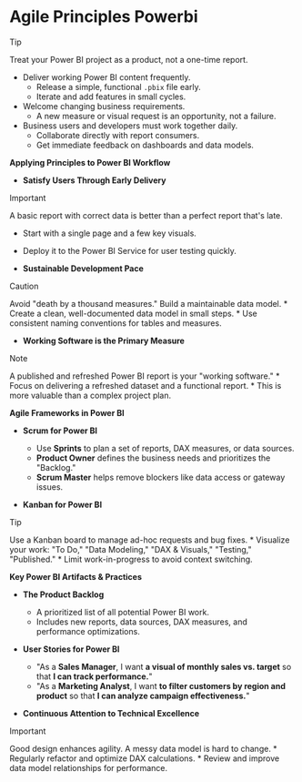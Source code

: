 # Agile Principles Powerbi

> [!TIP]
> Treat your Power BI project as a product, not a one-time report.
*   Deliver working Power BI content frequently.
    *   Release a simple, functional `.pbix` file early.
    *   Iterate and add features in small cycles.
*   Welcome changing business requirements.
    *   A new measure or visual request is an opportunity, not a failure.
*   Business users and developers must work together daily.
    *   Collaborate directly with report consumers.
    *   Get immediate feedback on dashboards and data models.

**Applying Principles to Power BI Workflow**

*   **Satisfy Users Through Early Delivery**
> [!IMPORTANT]
> A basic report with correct data is better than a perfect report that's late.

*   Start with a single page and a few key visuals.
*   Deploy it to the Power BI Service for user testing quickly.

*   **Sustainable Development Pace**
> [!CAUTION]
> Avoid "death by a thousand measures." Build a maintainable data model.
    *   Create a clean, well-documented data model in small steps.
    *   Use consistent naming conventions for tables and measures.

*   **Working Software is the Primary Measure**
> [!NOTE]
> A published and refreshed Power BI report is your "working software."
    *   Focus on delivering a refreshed dataset and a functional report.
    *   This is more valuable than a complex project plan.

**Agile Frameworks in Power BI**

*   **Scrum for Power BI**
    *   Use **Sprints** to plan a set of reports, DAX measures, or data sources.
    *   **Product Owner** defines the business needs and prioritizes the "Backlog."
    *   **Scrum Master** helps remove blockers like data access or gateway issues.

*   **Kanban for Power BI**
> [!TIP]
> Use a Kanban board to manage ad-hoc requests and bug fixes.
    *   Visualize your work: "To Do," "Data Modeling," "DAX & Visuals," "Testing," "Published."
    *   Limit work-in-progress to avoid context switching.

**Key Power BI Artifacts & Practices**

*   **The Product Backlog**
    *   A prioritized list of all potential Power BI work.
    *   Includes new reports, data sources, DAX measures, and performance optimizations.

*   **User Stories for Power BI**
    *   "As a **Sales Manager**, I want **a visual of monthly sales vs. target** so that **I can track performance.**"
    *   "As a **Marketing Analyst**, I want **to filter customers by region and product** so that **I can analyze campaign effectiveness.**"

*   **Continuous Attention to Technical Excellence**
> [!IMPORTANT]
> Good design enhances agility. A messy data model is hard to change.
    *   Regularly refactor and optimize DAX calculations.
    *   Review and improve data model relationships for performance.

